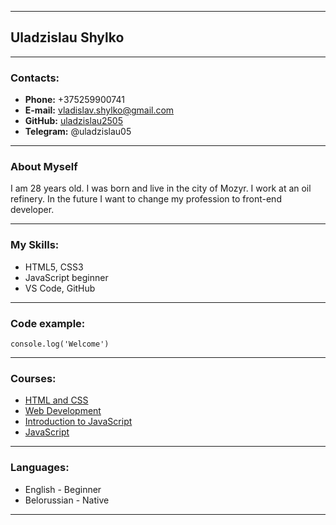 
   
---   

## Uladzislau Shylko ##   

---
### Contacts: ###   
* **Phone:** +375259900741
* **E-mail:** vladislav.shylko@gmail.com
* **GitHub:** [uladzislau2505](https://github.com/Uladzislau2505)
* **Telegram:** @uladzislau05

---
### About Myself ###   
I am 28 years old. I was born and live in the city of Mozyr. I work at an oil refinery. In the future I want to change my profession to front-end developer.  

---
### My Skills: ###   
* HTML5, CSS3
* JavaScript beginner
* VS Code, GitHub

---
### Code example: ###   
`console.log('Welcome')`   

---   
### Courses: ###
* [HTML and CSS](https://www.udemy.com/certificate/UC-56971cc5-c7a3-4b1d-bde2-25386b724f5d/)
* [Web Development](https://www.sololearn.com/certificates/CC-GBA1DYQE)
* [Introduction to JavaScript](https://www.sololearn.com/certificates/CC-GSIVNWW3)
* [JavaScript](https://www.sololearn.com/certificates/CC-2BYRBHEF)

---
### Languages: ###   
* English - Beginner
* Belorussian - Native

---
